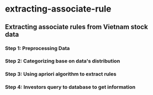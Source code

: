 # extracting-associate-rule
## Extracting associate rules from Vietnam stock data
### Step 1: Preprocessing Data
### Step 2: Categorizing base on data's distribution
### Step 3: Using apriori algorithm to extract rules
### Step 4: Investors query to database to get information
